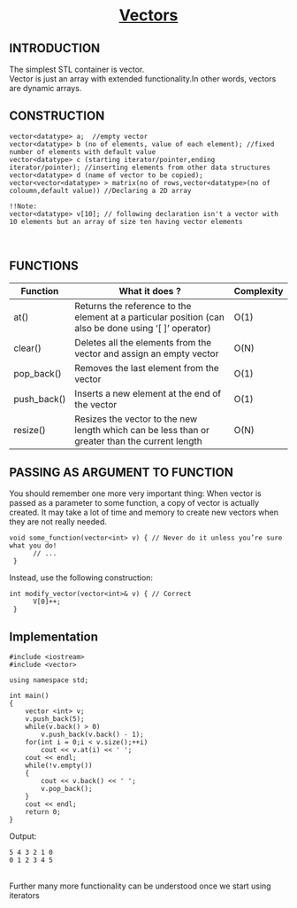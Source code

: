<h1 align="center"><a href="#"> Vectors </a></h1>

<h2>INTRODUCTION</h2>

The simplest STL container is vector. <br>
Vector is just an array with extended functionality.In other words, vectors are dynamic arrays.

<h2>CONSTRUCTION</h2>

```
vector<datatype> a;  //empty vector
vector<datatype> b (no of elements, value of each element); //fixed number of elements with default value
vector<datatype> c (starting iterator/pointer,ending iterator/pointer); //inserting elements from other data structures
vector<datatype> d (name of vector to be copied);    
vector<vector<datatype> > matrix(no of rows,vector<datatype>(no of coloumn,default value)) //Declaring a 2D array

!!Note:
vector<datatype> v[10]; // following declaration isn't a vector with 10 elements but an array of size ten having vector elements

```
<br>

<h2>FUNCTIONS</h2>

| <center>Function </center>    | <center>What it does ?</center>  | <center>Complexity</center>  |
| :-------------                | :-------------                   | :-------------               |
| <a>at()</a>        |Returns the reference to the element at a particular position (can also be done using ‘[ ]’ operator)       |O(1)
| <a>clear()</a>        |Deletes all the elements from the vector and assign an empty vector       |O(N)
| <a>pop_back()</a>        |Removes the last element from the vector       |O(1)
| <a>push_back()</a>        |Inserts a new element at the end of the vector       |O(1)
| <a>resize()</a>        |Resizes the vector to the new length which can be less than or greater than the current length       |O(N)


<h2>PASSING AS ARGUMENT TO FUNCTION</h2>

You should remember one more very important thing: When vector is passed as a parameter to some function, a copy of vector is actually created. It may take a lot of time and memory to create new vectors when they are not really needed.
```
void some_function(vector<int> v) { // Never do it unless you’re sure what you do! 
      // ... 
 } 
```
Instead, use the following construction:
```
int modify_vector(vector<int>& v) { // Correct 
      V[0]++; 
 } 
```

<h2>Implementation</h2>

```
#include <iostream>
#include <vector>

using namespace std;

int main()
{
    vector <int> v;
    v.push_back(5);
    while(v.back() > 0)
        v.push_back(v.back() - 1);
    for(int i = 0;i < v.size();++i)
        cout << v.at(i) << ' ';
    cout << endl;
    while(!v.empty())
    {
        cout << v.back() << ' ';
        v.pop_back();
    }
    cout << endl;
    return 0;
}
```

Output:
```
5 4 3 2 1 0
0 1 2 3 4 5
```
<br>
Further many more functionality can be understood once we start using iterators
